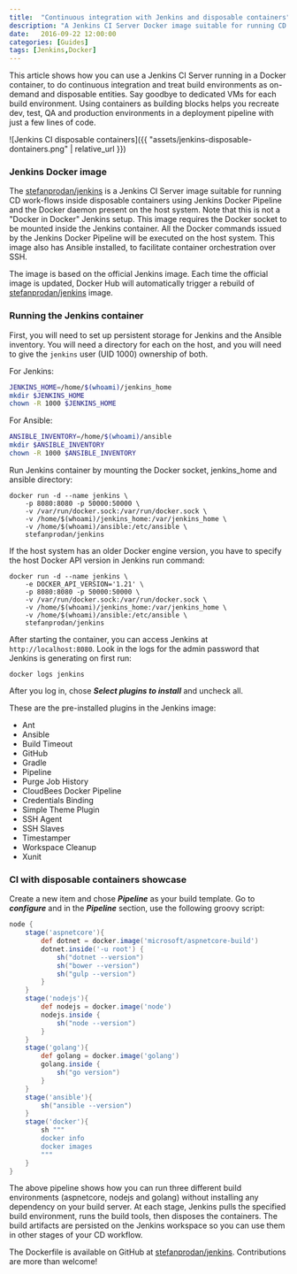 ```yaml
---
title:  "Continuous integration with Jenkins and disposable containers"
description: "A Jenkins CI Server Docker image suitable for running CD workflows inside disposable containers"
date:   2016-09-22 12:00:00
categories: [Guides]
tags: [Jenkins,Docker]
---
```


This article shows how you can use a Jenkins CI Server running in a Docker container, to do continuous integration and treat build environments as on-demand and disposable entities. Say goodbye to dedicated VMs for each build environment. Using containers as building blocks helps you recreate dev, test, QA and production environments in a deployment pipeline with just a few lines of code.  

![Jenkins CI disposable containers]({{ "assets/jenkins-disposable-dontainers.png" | relative_url }})


### Jenkins Docker image

The [stefanprodan/jenkins](https://hub.docker.com/r/stefanprodan/jenkins/) is a Jenkins CI Server image suitable for running CD work-flows inside disposable containers using Jenkins Docker Pipeline and the Docker daemon present on the host system. Note that this is not a "Docker in Docker" Jenkins setup. This image requires the Docker socket to be mounted inside the Jenkins container. All the Docker commands issued by the Jenkins Docker Pipeline will be executed on the host system. This image also has Ansible installed, to facilitate container orchestration over SSH.

The image is based on the official Jenkins image. Each time the official image is updated, Docker Hub will automatically trigger a rebuild of [stefanprodan/jenkins](https://hub.docker.com/r/stefanprodan/jenkins/) image. 

### Running the Jenkins container

First, you will need to set up persistent storage for Jenkins and the Ansible inventory. You will need a directory for each on the host, and you will need to give the `jenkins` user (UID 1000) ownership of both.

For Jenkins:

```bash
JENKINS_HOME=/home/$(whoami)/jenkins_home
mkdir $JENKINS_HOME
chown -R 1000 $JENKINS_HOME
```

For Ansible:

```bash
ANSIBLE_INVENTORY=/home/$(whoami)/ansible
mkdir $ANSIBLE_INVENTORY
chown -R 1000 $ANSIBLE_INVENTORY
```

Run Jenkins container by mounting the Docker socket, jenkins_home and ansible directory:

```
docker run -d --name jenkins \ 
	-p 8080:8080 -p 50000:50000 \ 
	-v /var/run/docker.sock:/var/run/docker.sock \ 
	-v /home/$(whoami)/jenkins_home:/var/jenkins_home \ 
	-v /home/$(whoami)/ansible:/etc/ansible \ 
	stefanprodan/jenkins
```

If the host system has an older Docker engine version, you have to specify the host Docker API version in Jenkins run command:

```
docker run -d --name jenkins \ 
	-e DOCKER_API_VERSION='1.21' \
	-p 8080:8080 -p 50000:50000 \ 
	-v /var/run/docker.sock:/var/run/docker.sock \ 
	-v /home/$(whoami)/jenkins_home:/var/jenkins_home \ 
	-v /home/$(whoami)/ansible:/etc/ansible \ 
	stefanprodan/jenkins
```

After starting the container, you can access Jenkins at `http://localhost:8080`. Look in the logs for the admin password that Jenkins is generating on first run:

```
docker logs jenkins
```

After you log in, chose ***Select plugins to install*** and uncheck all.

These are the pre-installed plugins in the Jenkins image:

* Ant
* Ansible
* Build Timeout
* GitHub
* Gradle
* Pipeline
* Purge Job History
* CloudBees Docker Pipeline
* Credentials Binding
* Simple Theme Plugin
* SSH Agent
* SSH Slaves
* Timestamper
* Workspace Cleanup
* Xunit

### CI with disposable containers showcase

Create a new item and chose ***Pipeline*** as your build template. Go to ***configure*** and in the ***Pipeline*** section, use the following groovy script:

```groovy
node {
	stage('aspnetcore'){
		def dotnet = docker.image('microsoft/aspnetcore-build')
		dotnet.inside('-u root') {
			sh("dotnet --version")
			sh("bower --version")
			sh("gulp --version")
		}
	}
	stage('nodejs'){
		def nodejs = docker.image('node')
		nodejs.inside {
			sh("node --version")
		}
	}
	stage('golang'){
		def golang = docker.image('golang')
		golang.inside {
			sh("go version")
		}
	}
	stage('ansible'){
		sh("ansible --version")
	}
	stage('docker'){
		sh """
		docker info
		docker images
		"""
	}
}
``` 

The above pipeline shows how you can run three different build environments (aspnetcore, nodejs and golang) without installing any dependency on your build server. 
At each stage, Jenkins pulls the specified build environment, runs the build tools, then disposes the containers. The build artifacts are persisted on the Jenkins workspace so you can use them in other stages of your CD workflow. 

The Dockerfile is available on GitHub at [stefanprodan/jenkins](https://github.com/stefanprodan/jenkins). Contributions are more than welcome!